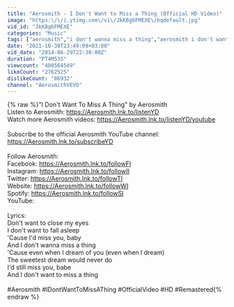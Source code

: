 ```yaml
---
title: "Aerosmith - I Don't Want to Miss a Thing (Official HD Video)"
image: "https:\/\/i.ytimg.com\/vi\/JkK8g6FMEXE\/hqdefault.jpg"
vid_id: "JkK8g6FMEXE"
categories: "Music"
tags: ["aerosmith","i don't wanna miss a thing","aerosmith i don't want miss a thing"]
date: "2021-10-30T23:49:09+03:00"
vid_date: "2014-06-29T22:30:00Z"
duration: "PT4M53S"
viewcount: "480564549"
likeCount: "2762525"
dislikeCount: "86932"
channel: "AerosmithVEVO"
---
```

{% raw %}&quot;I Don't Want To Miss A Thing&quot; by Aerosmith<br />Listen to Aerosmith: <a rel="nofollow" target="blank" href="https://Aerosmith.lnk.to/listenYD">https://Aerosmith.lnk.to/listenYD</a><br />Watch more Aerosmith videos: <a rel="nofollow" target="blank" href="https://Aerosmith.lnk.to/listenYD/youtube">https://Aerosmith.lnk.to/listenYD/youtube</a><br /><br />Subscribe to the official Aerosmith YouTube channel: <a rel="nofollow" target="blank" href="https://Aerosmith.lnk.to/subscribeYD">https://Aerosmith.lnk.to/subscribeYD</a><br /><br />Follow Aerosmith:<br />Facebook: <a rel="nofollow" target="blank" href="https://Aerosmith.lnk.to/followFI">https://Aerosmith.lnk.to/followFI</a><br />Instagram: <a rel="nofollow" target="blank" href="https://Aerosmith.lnk.to/followII">https://Aerosmith.lnk.to/followII</a><br />Twitter: <a rel="nofollow" target="blank" href="https://Aerosmith.lnk.to/followTI">https://Aerosmith.lnk.to/followTI</a><br />Website: <a rel="nofollow" target="blank" href="https://Aerosmith.lnk.to/followWI">https://Aerosmith.lnk.to/followWI</a><br />Spotify: <a rel="nofollow" target="blank" href="https://Aerosmith.lnk.to/followSI">https://Aerosmith.lnk.to/followSI</a><br />YouTube: <br /><br />Lyrics:<br />Don't want to close my eyes<br />I don't want to fall asleep<br />'Cause I'd miss you, baby<br />And I don't wanna miss a thing<br />'Cause even when I dream of you (even when I dream)<br />The sweetest dream would never do<br />I'd still miss you, babe<br />And I don't want to miss a thing<br /><br />#Aerosmith #IDontWantToMissAThing #OfficialVideo #HD #Remastered{% endraw %}
